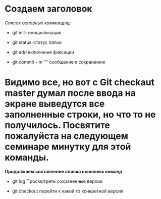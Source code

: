 # Создаем заголовок #

*Список основных коммандпш*

* git init- инициализация

* git status-статус папки 

* git add включение фиксации

* git commit - m ""  сообщение к сохранению

# Видимо все, но вот с Git checkaut master думал после ввода на экране выведутся все заполненные строки, но что то не получилось. Посвятите пожалуйста на следующем семинаре минутку для этой команды.  

__Продолжаем составление списка основных команд__

* git log Просмотреть сохраненные версии

* git checkout перейти к какой то конкретной версии